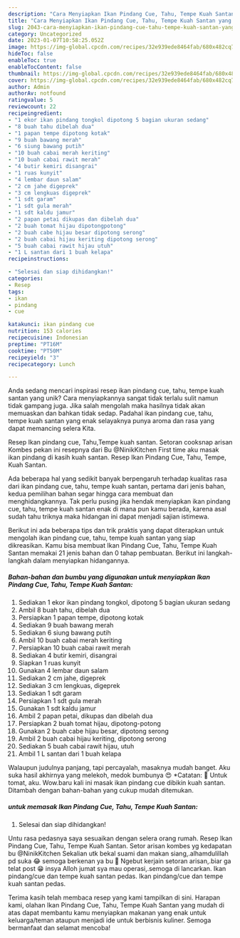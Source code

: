 ```yaml
---
description: "Cara Menyiapkan Ikan Pindang Cue, Tahu, Tempe Kuah Santan yang Enak"
title: "Cara Menyiapkan Ikan Pindang Cue, Tahu, Tempe Kuah Santan yang Enak"
slug: 2043-cara-menyiapkan-ikan-pindang-cue-tahu-tempe-kuah-santan-yang-enak
category: Uncategorized
date: 2023-01-07T10:58:25.052Z
image: https://img-global.cpcdn.com/recipes/32e939ede8464fab/680x482cq70/ikan-pindang-cue-tahu-tempe-kuah-santan-foto-resep-utama.jpg
hideToc: false
enableToc: true
enableTocContent: false
thumbnail: https://img-global.cpcdn.com/recipes/32e939ede8464fab/680x482cq70/ikan-pindang-cue-tahu-tempe-kuah-santan-foto-resep-utama.jpg
cover: https://img-global.cpcdn.com/recipes/32e939ede8464fab/680x482cq70/ikan-pindang-cue-tahu-tempe-kuah-santan-foto-resep-utama.jpg
author: Admin
authorAv: notfound
ratingvalue: 5
reviewcount: 22
recipeingredient:
- "1 ekor ikan pindang tongkol dipotong 5 bagian ukuran sedang"
- "8 buah tahu dibelah dua"
- "1 papan tempe dipotong kotak"
- "9 buah bawang merah"
- "6 siung bawang putih"
- "10 buah cabai merah keriting"
- "10 buah cabai rawit merah"
- "4 butir kemiri disangrai"
- "1 ruas kunyit"
- "4 lembar daun salam"
- "2 cm jahe digeprek"
- "3 cm lengkuas digeprek"
- "1 sdt garam"
- "1 sdt gula merah"
- "1 sdt kaldu jamur"
- "2 papan petai dikupas dan dibelah dua"
- "2 buah tomat hijau dipotongpotong"
- "2 buah cabe hijau besar dipotong serong"
- "2 buah cabai hijau keriting dipotong serong"
- "5 buah cabai rawit hijau utuh"
- "1 L santan dari 1 buah kelapa"
recipeinstructions:

- "Selesai dan siap dihidangkan!"
categories:
- Resep
tags:
- ikan
- pindang
- cue

katakunci: ikan pindang cue 
nutrition: 153 calories
recipecuisine: Indonesian
preptime: "PT16M"
cooktime: "PT50M"
recipeyield: "3"
recipecategory: Lunch

---
```





Anda sedang mencari inspirasi resep ikan pindang cue, tahu, tempe kuah santan yang unik? Cara menyiapkannya sangat tidak terlalu sulit namun tidak gampang juga. Jika salah mengolah maka hasilnya tidak akan memuaskan dan bahkan tidak sedap. Padahal ikan pindang cue, tahu, tempe kuah santan yang enak selayaknya punya aroma dan rasa yang dapat memancing selera Kita.





Resep Ikan pindang cue, Tahu,Tempe kuah santan. Setoran cooksnap arisan Kombes pekan ini resepnya dari Bu @NinikKitchen First time aku masak ikan pindang di kasih kuah santan. Resep Ikan Pindang Cue, Tahu, Tempe, Kuah Santan.

Ada beberapa hal yang sedikit banyak berpengaruh terhadap kualitas rasa dari ikan pindang cue, tahu, tempe kuah santan, pertama dari jenis bahan, kedua pemilihan bahan segar hingga cara membuat dan menghidangkannya. Tak perlu pusing jika hendak menyiapkan ikan pindang cue, tahu, tempe kuah santan enak di mana pun kamu berada, karena asal sudah tahu triknya maka hidangan ini dapat menjadi sajian istimewa.






Berikut ini ada beberapa tips dan trik praktis yang dapat diterapkan untuk mengolah ikan pindang cue, tahu, tempe kuah santan yang siap dikreasikan. Kamu bisa membuat Ikan Pindang Cue, Tahu, Tempe Kuah Santan memakai 21 jenis bahan dan 0 tahap pembuatan. Berikut ini langkah-langkah dalam menyiapkan hidangannya.

<!--inarticleads1-->

##### Bahan-bahan dan bumbu yang digunakan untuk menyiapkan Ikan Pindang Cue, Tahu, Tempe Kuah Santan:

1. Sediakan 1 ekor ikan pindang tongkol, dipotong 5 bagian ukuran sedang
1. Ambil 8 buah tahu, dibelah dua
1. Persiapkan 1 papan tempe, dipotong kotak
1. Sediakan 9 buah bawang merah
1. Sediakan 6 siung bawang putih
1. Ambil 10 buah cabai merah keriting
1. Persiapkan 10 buah cabai rawit merah
1. Sediakan 4 butir kemiri, disangrai
1. Siapkan 1 ruas kunyit
1. Gunakan 4 lembar daun salam
1. Sediakan 2 cm jahe, digeprek
1. Sediakan 3 cm lengkuas, digeprek
1. Sediakan 1 sdt garam
1. Persiapkan 1 sdt gula merah
1. Gunakan 1 sdt kaldu jamur
1. Ambil 2 papan petai, dikupas dan dibelah dua
1. Persiapkan 2 buah tomat hijau, dipotong-potong
1. Gunakan 2 buah cabe hijau besar, dipotong serong
1. Ambil 2 buah cabai hijau keriting, dipotong serong
1. Sediakan 5 buah cabai rawit hijau, utuh
1. Ambil 1 L santan dari 1 buah kelapa


Walaupun judulnya panjang, tapi percayalah, masaknya mudah banget. Aku suka hasil akhirnya yang melekoh, medok bumbunya 😍 *Catatan: 💜 Untuk tomat, aku. Wow.baru kali ini masak ikan pindang cue dibikin kuah santan. Ditambah dengan bahan-bahan yang cukup mudah ditemukan. 

<!--inarticleads2-->

#####  untuk memasak Ikan Pindang Cue, Tahu, Tempe Kuah Santan:


1. Selesai dan siap dihidangkan!

Untu rasa pedasnya saya sesuaikan dengan selera orang rumah. Resep Ikan Pindang Cue, Tahu, Tempe Kuah Santan. Setor arisan kombes yg kedapatan bu @NinikKitchen Sekalian utk bekal suami dan makan siang,.alhamdulillah pd suka 😂 semoga berkenan ya bu 🙏 Ngebut kerjain setoran arisan,.biar ga telat post 😁 insya Alloh jumat sya mau operasi,.semoga di lancarkan. Ikan pindang/cue dan tempe kuah santan pedas. Ikan pindang/cue dan tempe kuah santan pedas. 

Terima kasih telah membaca resep yang kami tampilkan di sini. Harapan kami, olahan Ikan Pindang Cue, Tahu, Tempe Kuah Santan yang mudah di atas dapat membantu kamu menyiapkan makanan yang enak untuk keluarga/teman ataupun menjadi ide untuk berbisnis kuliner. Semoga bermanfaat dan selamat mencoba!
